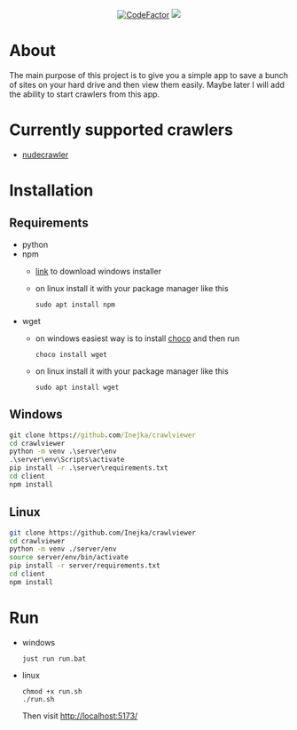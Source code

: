 <p align="center">
   <a href="https://www.codefactor.io/repository/github/inejka/crawlviewer"><img src="https://www.codefactor.io/repository/github/inejka/crawlviewer/badge" alt="CodeFactor" /></a>
   <a href="https://codecov.io/gh/Inejka/crawlviewer" > 
   <img src="https://codecov.io/gh/Inejka/crawlviewer/branch/main/graph/badge.svg?token=EZJG8ZB0IS"/> 
   </a>
</p>

# About
The main purpose of this project is to give you a simple app to save a bunch of sites on your hard drive and then view them easily. Maybe later I will add the ability to start crawlers from this app. 

# Currently supported crawlers
 - [nudecrawler](https://github.com/yaroslaff/nudecrawler)
 
# Installation

## Requirements
- python
- npm 
   - [link](https://nodejs.org/en/download) to download windows installer
   - on linux install it with your package manager like this

         sudo apt install npm         
- wget
   - on windows easiest way is to install [choco](https://chocolatey.org/install) and then run
            
         choco install wget 
   - on linux install it with your package manager like this

         sudo apt install wget      

## Windows
```bat
git clone https://github.com/Inejka/crawlviewer
cd crawlviewer
python -m venv .\server\env
.\server\env\Scripts\activate
pip install -r .\server\requirements.txt
cd client
npm install
```
## Linux
```sh
git clone https://github.com/Inejka/crawlviewer
cd crawlviewer
python -m venv ./server/env
source server/env/bin/activate
pip install -r server/requirements.txt
cd client
npm install
```
# Run
- windows
      
      just run run.bat

- linux

      chmod +x run.sh
      ./run.sh

  Then visit [http://localhost:5173/](http://localhost:5173/)
